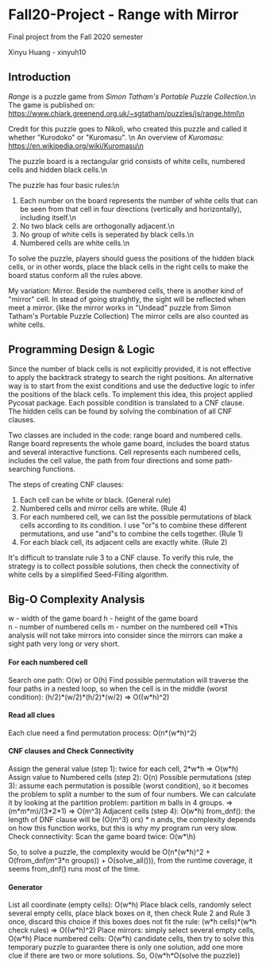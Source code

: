 # Fall20-Project -  Range with Mirror
Final project from the Fall 2020 semester

Xinyu Huang - xinyuh10

## Introduction
*Range* is a puzzle game from *Simon Tatham's Portable Puzzle Collection*.\n
The game is published on: https://www.chiark.greenend.org.uk/~sgtatham/puzzles/js/range.html\n

Credit for this puzzle goes to Nikoli, who created this puzzle and called it whether "Kurodoko" or "Kuromasu". \n
An overview of *Kuromasu*: https://en.wikipedia.org/wiki/Kuromasu\n

The puzzle board is a rectangular grid consists of white cells, numbered cells and hidden black cells.\n

The puzzle has four basic rules:\n
1. Each number on the board represents the number of white cells that can be seen from that cell in four directions (vertically and horizontally), including itself.\n
2. No two black cells are orthogonally adjacent.\n
3. No group of white cells is seperated by black cells.\n
4. Numbered cells are white cells.\n

To solve the puzzle, players should guess the positions of the hidden black cells, or in other words, place the black cells in the right cells to make the board status conform all the rules above.

My variation: Mirror.
Beside the numbered cells, there is another kind of "mirror" cell. In stead of going straightly, the sight will be reflected when meet a mirror. (like the mirror works in "Undead" puzzle from Simon Tatham's Portable Puzzle Collection) 
The mirror cells are also counted as white cells.

## Programming Design & Logic
Since the number of black cells is not explicitly provided, it is not effective to apply the backtrack strategy to search the right positions. An alternative way is to start from the exist conditions and use the deductive logic to infer the positions of the black cells. To implement this idea, this project applied Pycosat package. Each possible condition is translated to a CNF clause. The hidden cells can be found by solving the combination of all CNF clauses.

Two classes are included in the code: range board and numbered cells.
Range board represents the whole game board, includes the board status and several interactive functions.
Cell represents each numbered cells, includes the cell value, the path from four directions and some path-searching functions.

The steps of creating CNF clauses:
1. Each cell can be white or black. (General rule)
2. Numbered cells and mirror cells are white. (Rule 4)
3. For each numbered cell, we can list the possible permutations of black cells according to its condition. I use "or"s to combine these different permutations, and use "and"s to combine the cells together. (Rule 1)
4. For each black cell, its adjacent cells are exactly white. (Rule 2)

It's difficult to translate rule 3 to a CNF clause. To verify this rule, the strategy is to collect possible solutions, then check the connectivity of white cells by a simplified Seed-Filling algorithm.

## Big-O Complexity Analysis
w - width of the game board     h - height of the game board    
n - number of numbered cells    m - number on the numbered cell
\*This analysis will not take mirrors into consider since the mirrors can make a sight path very long or very short.

#### For each numbered cell
Search one path: O(w) or O(h)
Find possible permutation will traverse the four paths in a nested loop, so when the cell is in the middle (worst condition): 
(h/2)\*(w/2)\*(h/2)\*(w/2) => O((w\*h)^2)

#### Read all clues
Each clue need a find permutation process: O(n\*(w\*h)^2)

#### CNF clauses and Check Connectivity
Assign the general value (step 1): twice for each cell, 2\*w\*h => O(w\*h)
Assign value to Numbered cells (step 2): O(n)
Possible permutations (step 3): assume each permutation is possible (worst condition), so it becomes the problem to split a number to the sum of four numbers. We can calculate it by looking at the partition problem: partition m balls in 4 groups. => (m\*m\*m)/(3\*2\*1) => O(m^3)
Adjacent cells (step 4): O(w\*h)
from_dnf(): the length of DNF clause will be (O(m^3) ors) \* n ands, the complexity depends on how this function works, but this is why my program run very slow.
Check connectivity: Scan the game board twice: O(w*\h)

So, to solve a puzzle, the complexity would be O(n\*(w\*h)^2 + O(from_dnf(m^3\*n groups)) + O(solve_all())), from the runtime coverage, it seems from_dnf() runs most of the time.

#### Generator
List all coordinate (empty cells): O(w\*h)
Place black cells, randomly select several empty cells, place black boxes on it, then check Rule 2 and Rule 3 once, discard this choice if this boxes does not fit the rule: (w\*h cells)\*(w\*h check rules) => O((w\*h)^2)
Place mirrors: simply select several empty cells, O(w\*h)
Place numbered cells: O(w\*h) candidate cells, then try to solve this temporary puzzle to guarantee there is only one solution, add one more clue if there are two or more solutions. So, O(w\*h\*O(solve the puzzle))
